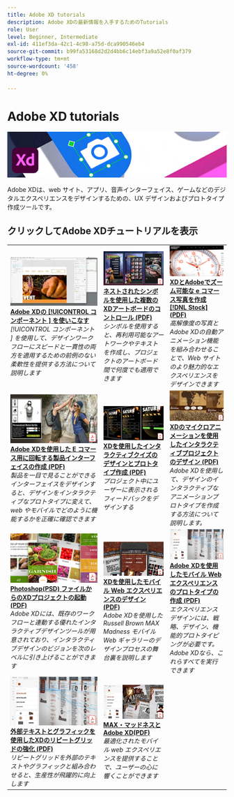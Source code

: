 ```yaml
---
title: Adobe XD tutorials
description: Adobe XDの最新情報を入手するためのTutorials
role: User
level: Beginner, Intermediate
exl-id: 411ef3da-42c1-4c98-a75d-dca990546eb4
source-git-commit: b99fa53168d2d2d4bb6c14ebf3a9a52e8f0af379
workflow-type: tm+mt
source-wordcount: '458'
ht-degree: 0%

---
```


# Adobe XD tutorials

![Creative Cloudの画像](../assets/XD.jpg)

Adobe XDは、web サイト、アプリ、音声インターフェイス、ゲームなどのデジタルエクスペリエンスをデザインするための、UX デザインおよびプロトタイプ作成ツールです。

## クリックしてAdobe XDチュートリアルを表示

<table>
<tr>
 <td>
   <a href="components.md">
      <img alt="Adobe XDのコンポーネントの使い方" src="assets/Componentsxd.jpg" />
   </a>
    <div>
   <a href="components.md"><strong>Adobe XDの [!UICONTROL コンポーネント ] を使いこなす</strong></a>
    </div>
    <em>[!UICONTROL コンポーネント ] を使用して、デザインワークフローにスピードと一貫性の両方を適用するための前例のない柔軟性を提供する方法について説明します</em>
    <br>
  </td>
  <td>
   <a href="assets/ControlMultipleXDArtboardswithNestedSymbols.pdf">
      <img alt="ネストされたシンボルを使用して複数のXDアートボードを制御する" src="assets/ControlMultipleXDArtboardswithNestedSymbols.jpg" />
   </a>
    <div>
   <a href="assets/ControlMultipleXDArtboardswithNestedSymbols.pdf"><strong>ネストされたシンボルを使用した複数のXDアートボードのコントロール (PDF)</strong></a>
    </div>
    <em>シンボルを使用すると、再利用可能なアートワークやテキストを作成し、プロジェクトのアートボード間で何度でも適用できます</em>
    <br>
  </td>
  <td>
   <a href="assets/CreateaZoomableeCommercePhotowithXDandAdobeStock.pdf">
      <img alt="XDとAdobeでズーム可能な e コマース写真を作成 [!DNL Stock]" src="assets/CreateaZoomableeCommercePhotowithXDandAdobeStock.jpg" />
   </a>
    <div>
   <a href="assets/CreateaZoomableeCommercePhotowithXDandAdobeStock.pdf"><strong>XDとAdobeでズーム可能な e コマース写真を作成 [!DNL Stock] (PDF)</strong></a>
    </div>
    <em>高解像度の写真とAdobe XDの自動アニメーション機能を組み合わせることで、Web サイトのより魅力的なエクスペリエンスをデザインできます</em>
    <br>
  </td>
</tr>
<tr>
 <td>
   <a href="assets/CreatingaRotatingProductInterfaceforECommercewithAdobeXD.pdf">
      <img alt="Adobe XDを使用した E コマース向けの製品ローテーション型インターフェイスの作成" src="assets/CreatingaRotatingProductInterfaceforECommercewithAdobeXD.jpg" />
   </a>
    <div>
   <a href="assets/CreatingaRotatingProductInterfaceforECommercewithAdobeXD.pdf"><strong>Adobe XDを使用した E コマース用に回転する製品インターフェイスの作成 (PDF)</strong></a>
    </div>
    <em>製品を一目で見ることができるインターフェイスをデザインすると、デザインをインタラクティブなプロトタイプに変えて、web やモバイルでどのように機能するかを正確に確認できます</em>
    <br>
  </td>
  <td>
   <a href="assets/DesignandPrototypeanInteractiveQuizwithXD.pdf">
      <img alt="XDでインタラクティブクイズのデザインとプロトタイプ作成" src="assets/DesignandPrototypeanInteractiveQuizwithXD.jpg" />
   </a>
    <div>
   <a href="assets/DesignandPrototypeanInteractiveQuizwithXD.pdf"><strong>XDを使用したインタラクティブクイズのデザインとプロトタイプ作成 (PDF)</strong></a>
    </div>
    <em>プロジェクト中にユーザーに表示されるフィードバックをデザインする</em>
    <br>
  </td>
  <td>
   <a href="assets/DesignInteractiveProjectswithMicroAnimationsinXD.pdf">
      <img alt="XDのマイクロアニメーションを使用したインタラクティブプロジェクトのデザイン" src="assets/DesignInteractiveProjectswithMicroAnimationsinXD.jpg" />
   </a>
    <div>
   <a href="assets/DesignInteractiveProjectswithMicroAnimationsinXD.pdf"><strong>XDのマイクロアニメーションを使用したインタラクティブプロジェクトのデザイン (PDF)</strong></a>
    </div>
    <em>Adobe XDを使用して、デザインのインタラクティブなアニメーションプロトタイプを作成する方法について説明します。</em>
    <br>
  </td>
</tr>
<tr>
 <td>
   <a href="assets/JumpstartyourXDProjectfromaPhotoshopFile.pdf">
      <img alt="Photoshop(PSD) ファイルからXDプロジェクトを起動" src="assets/JumpstartyourXDProjectfromaPhotoshopFile.jpg" />
   </a>
    <div>
   <a href="assets/JumpstartyourXDProjectfromaPhotoshopFile.pdf"><strong>Photoshop(PSD) ファイルからのXDプロジェクトの起動 (PDF)</strong></a>
    </div>
    <em>Adobe XDには、既存のワークフローと連動する優れたインタラクティブデザインツールが用意されており、インタラクティブデザインのビジョンを次のレベルに引き上げることができます</em>
    <br>
  </td>
  <td>
   <a href="assets/MobileWebExperienceswithXD.pdf">
      <img alt="XDを使用したモバイル Web エクスペリエンスのデザイン" src="assets/MobileWebExperienceswithXD.jpg" />
   </a>
    <div>
   <a href="assets/MobileWebExperienceswithXD.pdf"><strong>XDを使用したモバイル Web エクスペリエンスのデザイン (PDF)</strong></a>
    </div>
    <em>Adobe XDを使用した Russell Brown MAX Madness モバイル Web ギャラリーのデザインプロセスの舞台裏を説明します</em>
    <br>
  </td>
  <td>
   <a href="assets/PrototypeaMobileWebExperiencewithAdobeXD.pdf">
      <img alt="Adobe XDでモバイル Web エクスペリエンスのプロトタイプを作成" src="assets/PrototypeaMobileWebExperiencewithAdobeXD.jpg" />
   </a>
    <div>
   <a href="assets/PrototypeaMobileWebExperiencewithAdobeXD.pdf"><strong>Adobe XDを使用したモバイル Web エクスペリエンスのプロトタイプの作成 (PDF)</strong></a>
    </div>
    <em>エクスペリエンスデザインには、戦略、デザイン、機能的プロトタイピングが必要です。Adobe XDなら、これらすべてを実行できます</em>
    <br>
  </td>
</tr>
<tr>
   <td>
   <a href="assets/PrototypeaMobileWebExperiencewithAdobeXD.pdf">
      <img alt="外部テキストとグラフィックを使用してXDのリピートグリッドを強化" src="assets/PrototypeaMobileWebExperiencewithAdobeXD.jpg" />
   </a>
    <div>
   <a href="assets/PrototypeaMobileWebExperiencewithAdobeXD.pdf"><strong>外部テキストとグラフィックを使用したXDのリピートグリッドの強化 (PDF)</strong></a>
    </div>
    <em>リピートグリッドを外部のテキストやグラフィックと組み合わせると、生産性が飛躍的に向上します</em>
    <br>
  </td>
  <td>
   <a href="assets/BehindtheScenesofMAXMadnesswithAdobeXD.pdf">
      <img alt="Adobe XDとMAXの狂気の舞台裏" src="assets/BehindtheScenesofMAXMadnesswithAdobeXD.jpg" />
   </a>
    <div>
   <a href="assets/BehindtheScenesofMAXMadnesswithAdobeXD.pdf"><strong>MAX・マッドネスとAdobe XD(PDF)</strong></a>
    </div>
    <em>最適化されたモバイル web エクスペリエンスを提供することで、ユーザーの心に響くことができます</em>
    <br>
  </td>
</tr>
</table>
